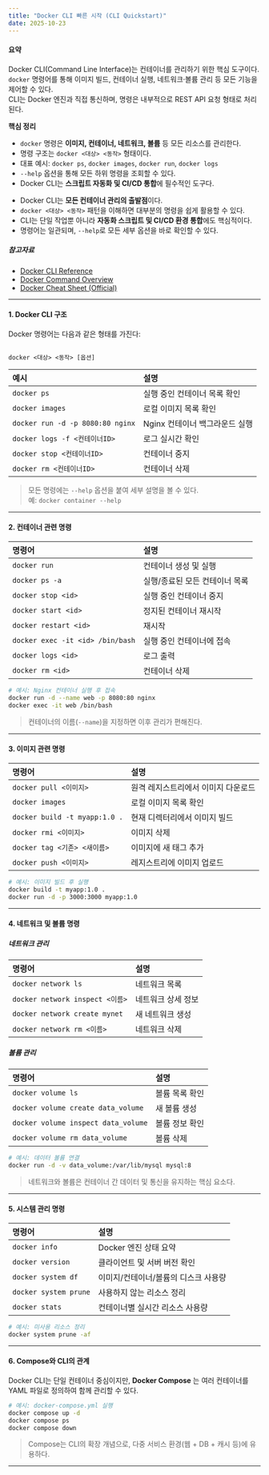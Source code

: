 ```yaml
---
title: "Docker CLI 빠른 시작 (CLI Quickstart)"
date: 2025-10-23
---
```


#### 요약  
Docker CLI(Command Line Interface)는 컨테이너를 관리하기 위한 핵심 도구이다.  
`docker` 명령어를 통해 이미지 빌드, 컨테이너 실행, 네트워크·볼륨 관리 등 모든 기능을 제어할 수 있다.  
CLI는 Docker 엔진과 직접 통신하며, 명령은 내부적으로 REST API 요청 형태로 처리된다.  

**핵심 정리**
- `docker` 명령은 **이미지, 컨테이너, 네트워크, 볼륨** 등 모든 리소스를 관리한다.  
- 명령 구조는 `docker <대상> <동작>` 형태이다.  
- 대표 예시: `docker ps`, `docker images`, `docker run`, `docker logs`  
- `--help` 옵션을 통해 모든 하위 명령을 조회할 수 있다.  
- Docker CLI는 **스크립트 자동화 및 CI/CD 통합**에 필수적인 도구다.  

* Docker CLI는 **모든 컨테이너 관리의 출발점**이다.
* `docker <대상> <동작>` 패턴을 이해하면 대부분의 명령을 쉽게 활용할 수 있다.
* CLI는 단일 작업뿐 아니라 **자동화 스크립트 및 CI/CD 환경 통합**에도 핵심적이다.
* 명령어는 일관되며, `--help`로 모든 세부 옵션을 바로 확인할 수 있다.

##### 참고자료
- [Docker CLI Reference](https://docs.docker.com/engine/reference/commandline/cli/)
- [Docker Command Overview](https://docs.docker.com/engine/reference/commandline/docker/)
- [Docker Cheat Sheet (Official)](https://docs.docker.com/get-started/docker_cheatsheet.pdf)

---

#### 1. Docker CLI 구조

Docker 명령어는 다음과 같은 형태를 가진다:

```

docker <대상> <동작> [옵션]

````

| 예시 | 설명 |
|:--|:--|
| `docker ps` | 실행 중인 컨테이너 목록 확인 |
| `docker images` | 로컬 이미지 목록 확인 |
| `docker run -d -p 8080:80 nginx` | Nginx 컨테이너 백그라운드 실행 |
| `docker logs -f <컨테이너ID>` | 로그 실시간 확인 |
| `docker stop <컨테이너ID>` | 컨테이너 중지 |
| `docker rm <컨테이너ID>` | 컨테이너 삭제 |

> 모든 명령에는 `--help` 옵션을 붙여 세부 설명을 볼 수 있다.  
> 예: `docker container --help`

---

#### 2. 컨테이너 관련 명령

| 명령어 | 설명 |
|:--|:--|
| `docker run` | 컨테이너 생성 및 실행 |
| `docker ps -a` | 실행/종료된 모든 컨테이너 목록 |
| `docker stop <id>` | 실행 중인 컨테이너 중지 |
| `docker start <id>` | 정지된 컨테이너 재시작 |
| `docker restart <id>` | 재시작 |
| `docker exec -it <id> /bin/bash` | 실행 중인 컨테이너에 접속 |
| `docker logs <id>` | 로그 출력 |
| `docker rm <id>` | 컨테이너 삭제 |

```bash
# 예시: Nginx 컨테이너 실행 후 접속
docker run -d --name web -p 8080:80 nginx
docker exec -it web /bin/bash
````

> 컨테이너의 이름(`--name`)을 지정하면 이후 관리가 편해진다.

---

#### 3. 이미지 관련 명령

| 명령어                           | 설명                  |
| :---------------------------- | :------------------ |
| `docker pull <이미지>`           | 원격 레지스트리에서 이미지 다운로드 |
| `docker images`               | 로컬 이미지 목록 확인        |
| `docker build -t myapp:1.0 .` | 현재 디렉터리에서 이미지 빌드    |
| `docker rmi <이미지>`            | 이미지 삭제              |
| `docker tag <기존> <새이름>`       | 이미지에 새 태그 추가        |
| `docker push <이미지>`           | 레지스트리에 이미지 업로드      |

```bash
# 예시: 이미지 빌드 후 실행
docker build -t myapp:1.0 .
docker run -d -p 3000:3000 myapp:1.0
```

---

#### 4. 네트워크 및 볼륨 명령

##### 네트워크 관리

| 명령어                           | 설명         |
| :---------------------------- | :--------- |
| `docker network ls`           | 네트워크 목록    |
| `docker network inspect <이름>` | 네트워크 상세 정보 |
| `docker network create mynet` | 새 네트워크 생성  |
| `docker network rm <이름>`      | 네트워크 삭제    |

##### 볼륨 관리

| 명령어                                 | 설명       |
| :---------------------------------- | :------- |
| `docker volume ls`                  | 볼륨 목록 확인 |
| `docker volume create data_volume`  | 새 볼륨 생성  |
| `docker volume inspect data_volume` | 볼륨 정보 확인 |
| `docker volume rm data_volume`      | 볼륨 삭제    |

```bash
# 예시: 데이터 볼륨 연결
docker run -d -v data_volume:/var/lib/mysql mysql:8
```

> 네트워크와 볼륨은 컨테이너 간 데이터 및 통신을 유지하는 핵심 요소다.

---

#### 5. 시스템 관리 명령

| 명령어                   | 설명                   |
| :-------------------- | :------------------- |
| `docker info`         | Docker 엔진 상태 요약      |
| `docker version`      | 클라이언트 및 서버 버전 확인     |
| `docker system df`    | 이미지/컨테이너/볼륨의 디스크 사용량 |
| `docker system prune` | 사용하지 않는 리소스 정리       |
| `docker stats`        | 컨테이너별 실시간 리소스 사용량    |

```bash
# 예시: 미사용 리소스 정리
docker system prune -af
```

---

#### 6. Compose와 CLI의 관계

Docker CLI는 단일 컨테이너 중심이지만,
**Docker Compose** 는 여러 컨테이너를 YAML 파일로 정의하여 함께 관리할 수 있다.

```bash
# 예시: docker-compose.yml 실행
docker compose up -d
docker compose ps
docker compose down
```

> Compose는 CLI의 확장 개념으로, 다중 서비스 환경(웹 + DB + 캐시 등)에 유용하다.

---

